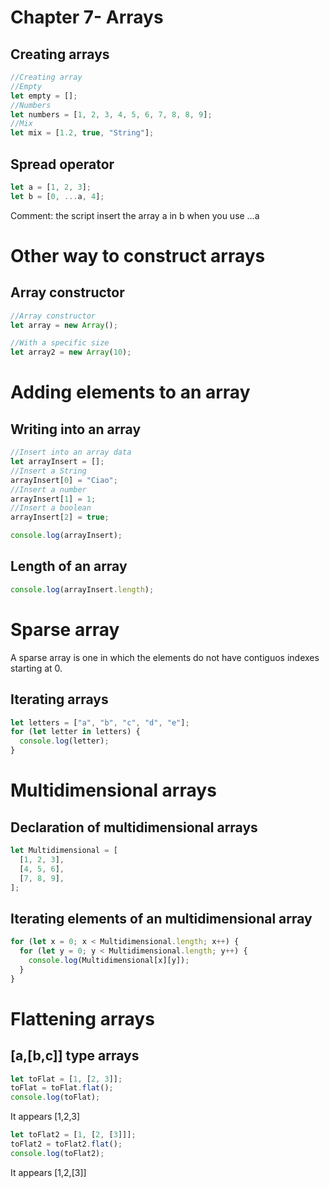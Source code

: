 # Chapter 7- Arrays

## Creating arrays

```jsx
//Creating array
//Empty
let empty = [];
//Numbers
let numbers = [1, 2, 3, 4, 5, 6, 7, 8, 8, 9];
//Mix
let mix = [1.2, true, "String"];
```

## Spread operator

```jsx
let a = [1, 2, 3];
let b = [0, ...a, 4];
```

Comment: the script insert the array a in b when you use …a

# Other way to construct arrays

## Array constructor

```jsx
//Array constructor
let array = new Array();

//With a specific size
let array2 = new Array(10);
```

# Adding elements to an array

## Writing into an array

```jsx
//Insert into an array data
let arrayInsert = [];
//Insert a String
arrayInsert[0] = "Ciao";
//Insert a number
arrayInsert[1] = 1;
//Insert a boolean
arrayInsert[2] = true;

console.log(arrayInsert);
```

## Length of an array

```jsx
console.log(arrayInsert.length);
```

# Sparse array

A sparse array is one in which the elements do not have contiguos indexes starting at 0.

## Iterating arrays

```jsx
let letters = ["a", "b", "c", "d", "e"];
for (let letter in letters) {
  console.log(letter);
}
```

# Multidimensional arrays

## Declaration of multidimensional arrays

```jsx
let Multidimensional = [
  [1, 2, 3],
  [4, 5, 6],
  [7, 8, 9],
];
```

## Iterating elements of an multidimensional array

```jsx
for (let x = 0; x < Multidimensional.length; x++) {
  for (let y = 0; y < Multidimensional.length; y++) {
    console.log(Multidimensional[x][y]);
  }
}
```

# Flattening arrays

## [a,[b,c]] type arrays

```jsx
let toFlat = [1, [2, 3]];
toFlat = toFlat.flat();
console.log(toFlat);
```

It appears [1,2,3]

```jsx
let toFlat2 = [1, [2, [3]]];
toFlat2 = toFlat2.flat();
console.log(toFlat2);
```

It appears [1,2,[3]]
